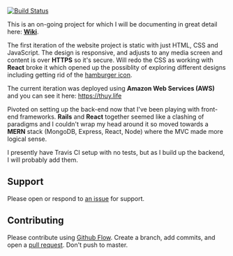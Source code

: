 [![Build Status](https://travis-ci.org/ThuyNT13/thuy_life.svg?branch=master)](https://travis-ci.org/ThuyNT13/thuy_life)

This is an on-going project for which I will be documenting in great detail here: [**Wiki**](https://github.com/ThuyNT13/thuy_life/wiki).

The first iteration of the website project is static with just HTML, CSS and JavaScript. The design is responsive, and adjusts to any media screen and content is over **HTTPS** so it's secure. Will redo the CSS as working with **React** broke it which opened up the possiblity of exploring different designs including getting rid of the [hamburger icon](https://www.nngroup.com/articles/hamburger-menus/). 

The current iteration was deployed using **Amazon Web Services (AWS)** and you can see it here: https://thuy.life

Pivoted on setting up the back-end now that I've been playing with front-end frameworks. **Rails** and **React** together seemed like a clashing of paradigms and I couldn't wrap my head around it so moved towards a **MERN** stack (MongoDB, Express, React, Node) where the MVC made more logical sense. 

I presently have Travis CI setup with no tests, but as I build up the backend, I will probably add them.

## Support

Please open or respond to [an issue](https://github.com/ThuyNT13/thuy_life/issues) for support.

## Contributing

Please contribute using [Github Flow](https://guides.github.com/introduction/flow/). Create a branch, add commits, and open a [pull request](https://github.com/ThuyNT13/thuy_life/pulls). Don't push to master.
